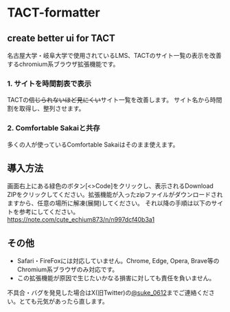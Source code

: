 # TACT-formatter
## create better ui for TACT
名古屋大学・岐阜大学で使用されているLMS、TACTのサイト一覧の表示を改善するchromium系ブラウザ拡張機能です。

### 1. サイトを時間割表で表示
TACTの~~信じられないほど見にくい~~サイト一覧を改善します。
サイト名から時間割を取得し、整列させます。

### 2. Comfortable Sakaiと共存
多くの人が使っているComfortable Sakaiはそのまま使えます。

## 導入方法
画面右上にある緑色のボタン[<>Code]をクリックし、表示されるDownload ZIPをクリックしてください。拡張機能が入ったzipファイルがダウンロードされますから、任意の場所に解凍(展開)してください。
それ以降の手順は以下のサイトを参考にしてください。
https://note.com/cute_echium873/n/n997dcf40b3a1

## その他
- Safari・FireFoxには対応していません。Chrome, Edge, Opera, Brave等のChromium系ブラウザのみ対応です。
- この拡張機能が原因で生じたいかなる損害に対しても責任を負いません。

不具合・バグを発見した場合はX(旧Twitter)の[@suke_0612](https://twitter.com/suke_0612)までご連絡ください。とても元気があったら直します。
